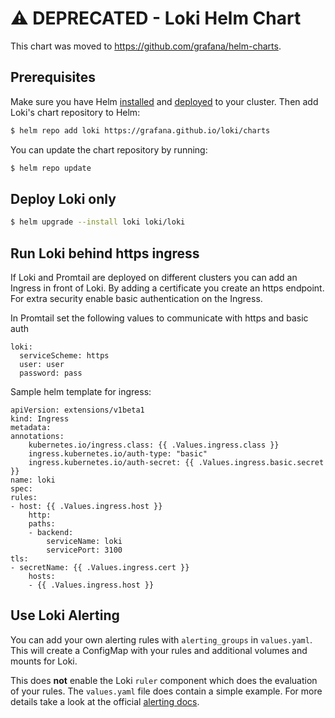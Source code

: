 # ⚠️  DEPRECATED - Loki Helm Chart

This chart was moved to <https://github.com/grafana/helm-charts>.

## Prerequisites

Make sure you have Helm [installed](https://helm.sh/docs/using_helm/#installing-helm) and
[deployed](https://helm.sh/docs/using_helm/#installing-tiller) to your cluster. Then add
Loki's chart repository to Helm:

```bash
$ helm repo add loki https://grafana.github.io/loki/charts
```

You can update the chart repository by running:

```bash
$ helm repo update
```

## Deploy Loki only

```bash
$ helm upgrade --install loki loki/loki
```

## Run Loki behind https ingress

If Loki and Promtail are deployed on different clusters you can add an Ingress in front of Loki.
By adding a certificate you create an https endpoint. For extra security enable basic authentication on the Ingress.

In Promtail set the following values to communicate with https and basic auth

```
loki:
  serviceScheme: https
  user: user
  password: pass
```

Sample helm template for ingress:
```
apiVersion: extensions/v1beta1
kind: Ingress
metadata:
annotations:
    kubernetes.io/ingress.class: {{ .Values.ingress.class }}
    ingress.kubernetes.io/auth-type: "basic"
    ingress.kubernetes.io/auth-secret: {{ .Values.ingress.basic.secret }}
name: loki
spec:
rules:
- host: {{ .Values.ingress.host }}
    http:
    paths:
    - backend:
        serviceName: loki
        servicePort: 3100
tls:
- secretName: {{ .Values.ingress.cert }}
    hosts:
    - {{ .Values.ingress.host }}
```

## Use Loki Alerting

You can add your own alerting rules with `alerting_groups` in `values.yaml`. This will create a ConfigMap with your rules and additional volumes and mounts for Loki.

This does **not** enable the Loki `ruler` component which does the evaluation of your rules. The `values.yaml` file does contain a simple example. For more details take a look at the official [alerting docs](https://grafana.com/docs/loki/latest/alerting/).